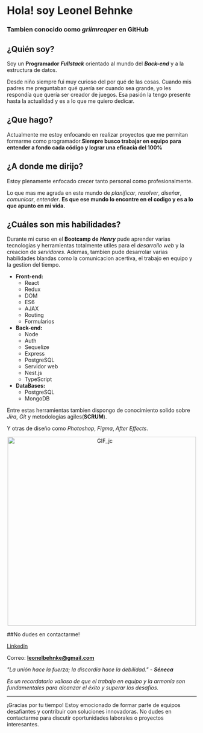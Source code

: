 # **Hola! soy Leonel Behnke**
### Tambien conocido como _griimreaper_ en GitHub

## **¿Quién soy?**
Soy un **Programador** ***Fullstack*** orientado al mundo del ***Back-end*** y a la estructura de datos.

Desde niño siempre fui muy curioso del por qué de las cosas. Cuando mis padres me preguntaban qué quería ser cuando sea grande, yo les respondía que quería ser creador de juegos. Esa pasión la tengo presente hasta la actualidad y es a lo que me quiero dedicar.

## **¿Que hago?**
Actualmente me estoy enfocando en realizar proyectos que me permitan formarme como programador.**Siempre busco trabajar en equipo para entender a fondo cada código y lograr una eficacia del 100%**

## **¿A donde me dirijo?**
Estoy plenamente enfocado crecer tanto personal como profesionalmente.

Lo que mas me agrada en este mundo de *planificar*, *resolver*, *diseñar*, *comunicar*, *entender*.
**Es que ese mundo lo encontre en el codigo y es a lo que apunto en mi vida.**

## **¿Cuáles son mis habilidades?**
Durante mi curso en el **Bootcamp de** ***Henry*** pude aprender varias tecnologias y herramientas totalmente utiles para el *desarrollo web* y la creacion de *servidores*.
Ademas, tambien pude desarrolar varias habilidades blandas como la comunicacion acertiva, el trabajo en equipo y la gestion del tiempo.

- **Front-end:**
  - React                                         
  - Redux                                                               
  - DOM                                                        
  - ES6                                                         
  - AJAX
  - Routing                                        
  - Formularios                           
- **Back-end:**                                                     
  - Node                                        
  - Auth                                                        
  - Sequelize                                          
  - Express                                                       
  - PostgreSQL                                          
  - Servidor web                                                           
  - Nest.js                                   
  - TypeScript                                                           
- **DataBases:**                                                
  - PostgreSQL                                                          
  - MongoDB                                                       

Entre estas herramientas tambien dispongo de conocimiento solido sobre *Jira*, *Git* y metodologias agiles(**SCRUM**).

Y otras de diseño como *Photoshop*, *Figma*, *After Effects*.

<p align="center">
  <img src="https://78.media.tumblr.com/69b74540b716c22f78bacdff91f02bf2/tumblr_inline_p80m8wJkm61r4kz8i_540.gif" alt="GIF_jc" width="500"/>
</p>

##No dudes en contactarme!

[Linkedin](https://www.linkedin.com/in/leonelbehnkedev/)

Correo: [**leonelbehnke@gmail.com**](mailto:leonelbehnke@gmail.com)

*"La unión hace la fuerza; la discordia hace la debilidad."* - ***Séneca***

*Es un recordatorio valioso de que el trabajo en equipo y la armonía son fundamentales para alcanzar el éxito y superar los desafíos.*

*********

¡Gracias por tu tiempo! Estoy emocionado de formar parte de equipos desafiantes y contribuir con soluciones innovadoras. No dudes en contactarme para discutir oportunidades laborales o proyectos interesantes.
